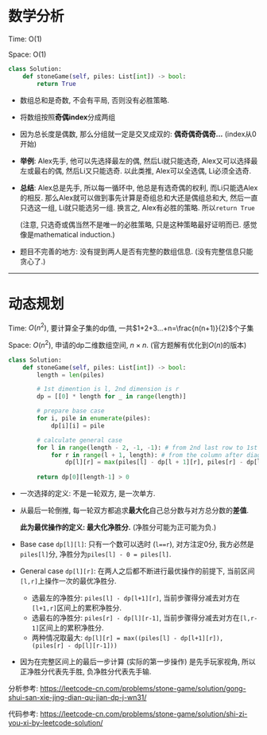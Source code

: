 # 数学分析

Time: O(1)

Space: O(1)

```python
class Solution:
    def stoneGame(self, piles: List[int]) -> bool:
        return True
```

-   数组总和是奇数, 不会有平局, 否则没有必胜策略.

-   将数组按照**奇偶index**分成两组

-   因为总长度是偶数, 那么分组就一定是交叉成双的: **偶奇偶奇偶奇...** (index从0开始)

-   **举例**: Alex先手, 他可以先选择最左的偶, 然后Li就只能选奇, Alex又可以选择最左或最右的偶, 然后Li又只能选奇. 以此类推, Alex可以全选偶, Li必须全选奇.

-   **总结**: Alex总是先手, 所以每一循环中, 他总是有选奇偶的权利, 而Li只能选Alex的相反. 那么Alex就可以做到事先计算是奇组总和大还是偶组总和大, 然后一直只选这一组, Li就只能选另一组. 换言之, Alex有必胜的策略. 所以`return True`

    (注意, 只选奇或偶当然不是唯一的必胜策略, 只是这种策略最好证明而已. 感觉像是mathematical induction.)

-   题目不完善的地方: 没有提到两人是否有完整的数组信息. (没有完整信息只能贪心了.)

---

# 动态规划

Time: $O(n^2)$, 要计算全子集的dp值, 一共$1+2+3...+n=\frac{n(n+1)}{2}$个子集

Space: $O(n^2)$, 申请的dp二维数组空间, $n\times n$. (官方题解有优化到$O(n)$的版本)

```python
class Solution:
    def stoneGame(self, piles: List[int]) -> bool:
        length = len(piles)

        # 1st dimention is l, 2nd dimension is r
        dp = [[0] * length for _ in range(length)] 

        # prepare base case
        for i, pile in enumerate(piles):
            dp[i][i] = pile

        # calculate general case
        for l in range(length - 2, -1, -1): # from 2nd last row to 1st row
            for r in range(l + 1, length): # from the column after diagonal to the last column
                dp[l][r] = max(piles[l] - dp[l + 1][r], piles[r] - dp[l][r - 1])
        
        return dp[0][length-1] > 0
```

-   一次选择的定义: 不是一轮双方, 是一次单方.

-   从最后一轮倒推, 每一轮双方都追求**最大化**自己总分数与对方总分数的**差值**.

    **此为最优操作的定义: 最大化净胜分.** (净胜分可能为正可能为负.)

-   Base case `dp[l][l]`: 只有一个数可以选时 (`l==r`), 对方注定0分, 我方必然是`piles[l]`分, 净胜分为`piles[l] - 0 = piles[l]`.

-   General case `dp[l][r]`: 在两人之后都不断进行最优操作的前提下, 当前区间`[l,r]`上操作一次的最优净胜分.

    -   选最左的净胜分: `piles[l] - dp[l+1][r]`, 当前步骤得分减去对方在`[l+1,r]`区间上的累积净胜分.
    -   选最右的净胜分: `piles[r] - dp[l][r-1]`, 当前步骤得分减去对方在`[l,r-1]`区间上的累积净胜分.
    -   两种情况取最大: `dp[l][r] = max((piles[l] - dp[l+1][r]), (piles[r] - dp[l][r-1]))`

-   因为在完整区间上的最后一步计算 (实际的第一步操作) 是先手玩家视角, 所以正净胜分代表先手胜, 负净胜分代表先手输.



分析参考: https://leetcode-cn.com/problems/stone-game/solution/gong-shui-san-xie-jing-dian-qu-jian-dp-j-wn31/

代码参考: https://leetcode-cn.com/problems/stone-game/solution/shi-zi-you-xi-by-leetcode-solution/